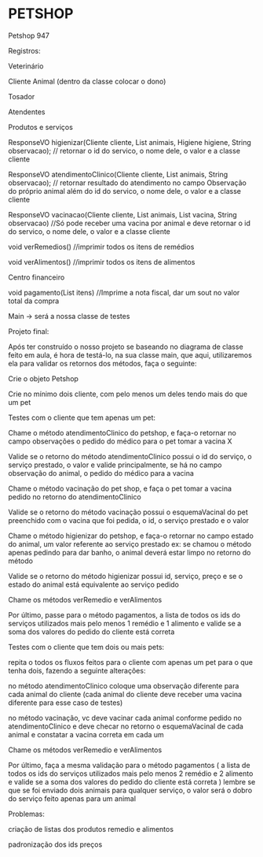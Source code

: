 # PETSHOP
<p>Petshop 947  

<p>Registros:
<p>Veterinário
<p>Cliente Animal (dentro da classe colocar o dono)
<p>Tosador
<p>Atendentes
<p>Produtos e serviços
<p>ResponseVO higienizar(Cliente cliente, List<Animal> animais, Higiene higiene, String observacao); // retornar o id do servico, o nome dele, o valor e a classe cliente
<p>ResponseVO atendimentoClinico(Cliente cliente, List<Animal> animais, String observacao); // retornar resultado do atendimento no campo Observação do próprio animal além do id do servico, o nome dele, o valor e a classe cliente
<p>ResponseVO vacinacao(Cliente cliente, List<Animal> animais, List<Vacinas> vacina, String observacao) //Só pode receber uma vacina por animal e deve retornar o id do servico, o nome dele, o valor e a classe cliente
<p>void verRemedios() //imprimir todos os itens de remédios
<p>void verAlimentos() //imprimir todos os itens de alimentos
<p>Centro financeiro
<p>void pagamento(List<int> itens) //Imprime a nota fiscal, dar um sout no valor total da compra 


<p>Main -> será a nossa classe de testes

<p>Projeto final:
<p>	Após ter construído o nosso projeto se baseando no diagrama de classe feito em aula, é hora de testá-lo, na sua classe main, que aqui, utilizaremos ela para validar os retornos dos métodos, faça o seguinte:
<p>Crie o objeto Petshop
<p>Crie no mínimo dois cliente, com pelo menos um deles tendo mais do que um pet
<p>Testes com o cliente que tem apenas um pet:
<p>Chame o método atendimentoClinico do petshop, e faça-o retornar no campo observações o pedido do médico para o pet tomar a vacina X
<p>Valide se o retorno do método atendimentoClinico possui o id do serviço, o serviço prestado, o valor e valide principalmente, se há no campo observação do animal, o pedido do médico para a vacina
<p>Chame o método vacinação do pet shop, e faça o pet tomar a vacina pedido no retorno do atendimentoClinico
<p>Valide se o retorno do método vacinação possui o esquemaVacinal do pet preenchido com o vacina que foi pedida, o id, o serviço prestado e o valor 
<p>Chame o método higienizar do petshop, e faça-o retornar no campo estado do animal, um valor referente ao serviço prestado ex: se chamou o método apenas pedindo para dar banho, o animal deverá estar limpo no retorno do método
<p>Valide se o retorno do método higienizar possui id, serviço, preço e se o estado do animal está equivalente ao serviço pedido
<p>Chame os métodos verRemedio e verAlimentos
<p>Por último, passe para o método pagamentos, a lista de todos os ids do serviços utilizados mais pelo menos 1 remédio e 1 alimento e valide se a soma dos valores do pedido do cliente está correta

<p>Testes com o cliente que tem dois ou mais pets:
<p>repita o todos os fluxos feitos para o cliente com apenas um pet para o que tenha dois, fazendo a seguinte alterações:
<p>no método atendimentoClinico coloque uma observação diferente para cada animal do cliente (cada animal do cliente deve receber uma vacina diferente para esse caso de testes)
<p>no método vacinação, vc deve vacinar cada animal conforme pedido no atendimentoClinico e deve checar no retorno o esquemaVacinal de cada animal e constatar a vacina correta em cada um
<p>Chame os métodos verRemedio e verAlimentos
<p>Por último, faça  a mesma validação para o método pagamentos ( a lista de todos os ids do serviços utilizados mais pelo menos 2 remédio e 2 alimento e valide se a soma dos valores do pedido do cliente está correta ) lembre se que se foi enviado dois animais para qualquer serviço, o valor será o dobro do serviço feito apenas para um animal

<p>Problemas: 
<p>criação de listas dos produtos remedio e alimentos
<p>padronização dos ids preços 
